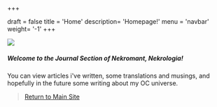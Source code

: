 +++

draft = false
title = 'Home'
description= 'Homepage!'
menu = 'navbar'
weight= '-1'
+++




![](https://nekromant.neocities.org/fprosethree.png)
##### Welcome to the Journal Section of Nekromant, Nekrologia! 

You can view articles i've written, some translations and musings, and hopefully in the future some writing about my OC universe.

>[ Return to Main Site](https://nekromant.neocities.org/main)